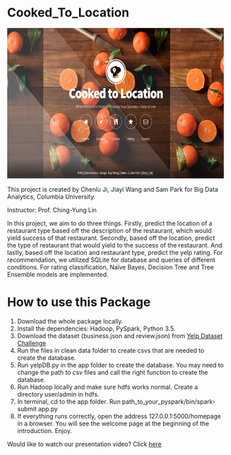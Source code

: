 # Cooked_To_Location

<p><center><img src="figs/preview.png" width=600 height=350 ></center></p>
This project is created by Chenlu Ji, Jiayi Wang and Sam Park for Big Data Analytics, Columbia University. 

Instructor: Prof. Ching-Yung Lin

In this project, we aim to do three things. Firstly, predict the location of a restaurant type based off the description of the restaurant, which would yield success of that restaurant. Secondly, based off the location, predict the type of restaurant that would yield to the success of the restaurant. And lastly, based off the location and restaurant type, predict the yelp rating. For recommendation, we utilized SQLite for database and queries of different conditions. For rating classification, Naïve Bayes, Decision Tree and Tree Ensemble models are implemented.

# How to use this Package

1. Download the whole package locally.
2. Install the dependencies: Hadoop, PySpark, Python 3.5.
3. Download the dataset (business.json and review.json) from [Yelp Dataset Challenge](https://www.yelp.com/dataset_challenge)
4. Run the files in clean data folder to create csvs that are needed to create the database.
5. Run yelpDB.py in the app folder to create the database. You may need to change the path to csv files and call the right function to create the database.
6. Run Hadoop locally and make sure hdfs works normal. Create a directory user/admin in hdfs.
7. In terminal, cd to the app folder. Run path_to_your_pyspark/bin/spark-submit app.py
8. If everything runs correctly, open the address 127.0.0.1:5000/homepage in a browser. You will see the welcome page at the beginning of the introduction. Enjoy.

Would like to watch our presentation video? Click [here](https://www.youtube.com/watch?v=X_-_XfpnYUU)
